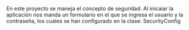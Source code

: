 
En este proyecto se maneja el concepto de seguridad.
Al inicaiar la aplicación nos manda un formulario
en el que se ingresa el usuario y la contraseña,
los cuales se han configurado en la clase:
SecurityConfig

